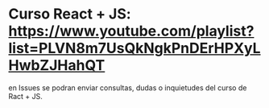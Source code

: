 # Curso React + JS: https://www.youtube.com/playlist?list=PLVN8m7UsQkNgkPnDErHPXyLHwbZJHahQT 
en Issues se podran enviar consultas, dudas o inquietudes del curso de Ract + JS.

